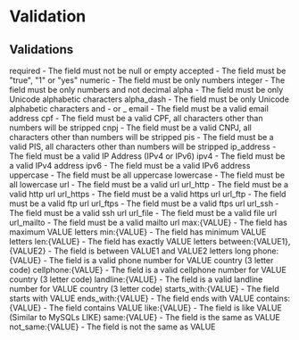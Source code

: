 # Validation
 
## Validations
required - The field must not be null or empty
accepted - The field must be "true", "1" or "yes"
numeric - The field must be only numbers
integer - The field must be only numbers and not decimal
alpha - The field must be only Unicode alphabetic characters
alpha_dash - The field must be only Unicode alphabetic characters and - or _
email - The field must be a valid email address
cpf - The field must be a valid CPF, all characters other than numbers will be stripped
cnpj - The field must be a valid CNPJ, all characters other than numbers will be stripped
pis - The field must be a valid PIS, all characters other than numbers will be stripped
ip_address - The field must be a valid IP Address (IPv4 or IPv6)
ipv4 - The field must be a valid IPv4 address
ipv6 - The field must be a valid IPv6 address
uppercase - The field must be all uppercase
lowercase - The field must be all lowercase
url - The field must be a valid url
url_http - The field must be a valid http url 
url_https - The field must be a valid https url
url_ftp - The field must be a valid ftp url
url_ftps - The field must be a valid ftps url
url_ssh - The field must be a valid ssh url
url_file - The field must be a valid file url
url_mailto - The field must be a valid mailto url
max:{VALUE} - The field has maximum VALUE letters
min:{VALUE} - The field has minimum VALUE letters
len:{VALUE} - The field has exactly VALUE letters
between:{VALUE1},{VALUE2} - The field is between VALUE1 and VALUE2 letters long
phone:{VALUE} - The field is a valid phone number for VALUE country (3 letter code)
cellphone:{VALUE} - The field is a valid cellphone number for VALUE country (3 letter code)
landline:{VALUE} - The field is a valid landline number for VALUE country (3 letter code)
starts_with:{VALUE} - The field starts with VALUE
ends_with:{VALUE} - The field ends with VALUE
contains:{VALUE} - The field contains VALUE
like:{VALUE} - The field is like VALUE (Similar to MySQLs LIKE)
same:{VALUE} - The field is the same as VALUE
not_same:{VALUE} - The field is not the same as VALUE 